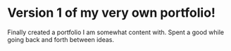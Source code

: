 # Version 1 of my very own portfolio!

Finally created a portfolio I am somewhat content with. Spent a good while going back and forth between ideas.